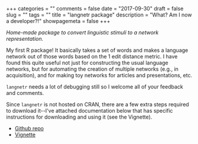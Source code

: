 +++
categories = ""
comments = false
date = "2017-09-30"
draft = false
slug = ""
tags = ""
title = "langnetr package"
description = "What? Am I now a developer?!"
showpagemeta = false
+++

*Home-made package to convert linguistic stimuli to a network representation.*

My first R package! It basically takes a set of words and makes a language network out of those words based on the 1 edit distance metric. I have found this quite useful not just for constructing the usual language networks, but for automating the creation of multiple networks (e.g., in acquisition), and for making toy networks for articles and presentations, etc.   

`langnetr` needs a lot of debugging still so I welcome all of your feedback and comments.  

Since `langnetr` is not hosted on CRAN, there are a few extra steps required to download it--I've attached documentation below that has specific instructions for downloading and using it (see the Vignette).  

* [Github repo](https://github.com/csqsiew/langnetr)
* [Vignette](https://github.com/csqsiew/langnetr/blob/master/vignettes/langnetr-vignette.pdf)
